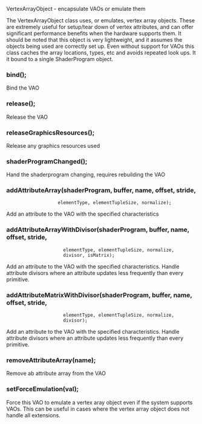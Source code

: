 
VertexArrayObject - encapsulate VAOs or emulate them

The VertexArrayObject class uses, or emulates, vertex array objects.
These are extremely useful for setup/tear down of vertex attributes, and can
offer significant performance benefits when the hardware supports them.
It should be noted that this object is very lightweight, and it assumes the
objects being used are correctly set up. Even without support for VAOs this
class caches the array locations, types, etc and avoids repeated look ups. It
it bound to a single ShaderProgram object.

### bind();

Bind the VAO

### release();

Release the VAO

### releaseGraphicsResources();

Release any graphics  resources used

### shaderProgramChanged();

Hand the shaderprogram changing, requires rebuilding the VAO

### addAttributeArray(shaderProgram, buffer, name, offset, stride,
                       elementType, elementTupleSize, normalize);

Add an attribute to the VAO with the specified characteristics

### addAttributeArrayWithDivisor(shaderProgram, buffer, name, offset, stride,
                         elementType, elementTupleSize, normalize,
                         divisor, isMatrix);

Add an attribute to the VAO with the specified characteristics. Handle
attribute divisors where an attribute updates less frequently than
every primitive.

### addAttributeMatrixWithDivisor(shaderProgram, buffer, name, offset, stride,
                         elementType, elementTupleSize, normalize,
                         divisor);

Add an attribute to the VAO with the specified characteristics. Handle
attribute divisors where an attribute updates less frequently than
every primitive.

### removeAttributeArray(name);

Remove ab attribute array from the VAO

### setForceEmulation(val);

Force this VAO to emulate a vertex aray object even if
the system supports VAOs. This can be useful in cases where
the vertex array object does not handle all extensions.
